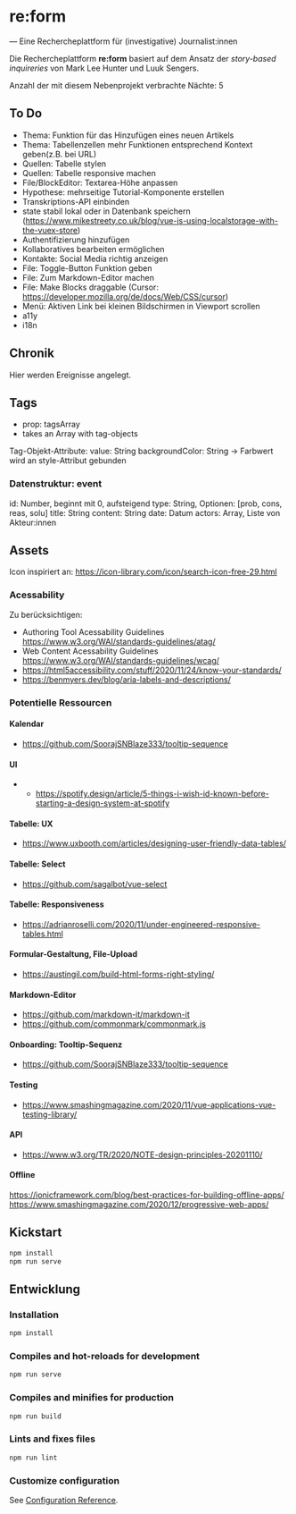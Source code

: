 # re:form

— Eine Rechercheplattform für (investigative) Journalist:innen

Die Rechercheplattform **re:form** basiert auf dem Ansatz der _story-based inquireries_ von Mark Lee Hunter und Luuk Sengers.

Anzahl der mit diesem Nebenprojekt verbrachte Nächte: 5

## To Do

- Thema: Funktion für das Hinzufügen eines neuen Artikels
- Thema: Tabellenzellen mehr Funktionen entsprechend Kontext geben(z.B. bei URL)
- Quellen: Tabelle stylen
- Quellen: Tabelle responsive machen
- File/BlockEditor: Textarea-Höhe anpassen
- Hypothese: mehrseitige Tutorial-Komponente erstellen
- Transkriptions-API einbinden
- state stabil lokal oder in Datenbank speichern (https://www.mikestreety.co.uk/blog/vue-js-using-localstorage-with-the-vuex-store)
- Authentifizierung hinzufügen
- Kollaboratives bearbeiten ermöglichen
- Kontakte: Social Media richtig anzeigen
- File: Toggle-Button Funktion geben
- File: Zum Markdown-Editor machen
- File: Make Blocks draggable (Cursor: https://developer.mozilla.org/de/docs/Web/CSS/cursor)
- Menü: Aktiven Link bei kleinen Bildschirmen in Viewport scrollen
- a11y
- i18n

## Chronik

Hier werden Ereignisse angelegt.

## Tags

- prop: tagsArray
- takes an Array with tag-objects

Tag-Objekt-Attribute:
value: String
backgroundColor: String -> Farbwert wird an style-Attribut gebunden

### Datenstruktur: event

id: Number, beginnt mit 0, aufsteigend
type: String, Optionen: [prob, cons, reas, solu]
title: String
content: String
date: Datum
actors: Array, Liste von Akteur:innen

## Assets

Icon inspiriert an: https://icon-library.com/icon/search-icon-free-29.html

### Acessability

Zu berücksichtigen: 

- Authoring Tool Acessability Guidelines https://www.w3.org/WAI/standards-guidelines/atag/
- Web Content Acessability Guidelines https://www.w3.org/WAI/standards-guidelines/wcag/
- https://html5accessibility.com/stuff/2020/11/24/know-your-standards/
- https://benmyers.dev/blog/aria-labels-and-descriptions/

### Potentielle Ressourcen

#### Kalendar

- https://github.com/SoorajSNBlaze333/tooltip-sequence

#### UI

- - https://spotify.design/article/5-things-i-wish-id-known-before-starting-a-design-system-at-spotify

#### Tabelle: UX

- https://www.uxbooth.com/articles/designing-user-friendly-data-tables/

#### Tabelle: Select

- https://github.com/sagalbot/vue-select

#### Tabelle: Responsiveness

- https://adrianroselli.com/2020/11/under-engineered-responsive-tables.html

#### Formular-Gestaltung, File-Upload

- https://austingil.com/build-html-forms-right-styling/

#### Markdown-Editor

- https://github.com/markdown-it/markdown-it
- https://github.com/commonmark/commonmark.js

#### Onboarding: Tooltip-Sequenz

- https://github.com/SoorajSNBlaze333/tooltip-sequence

#### Testing

- https://www.smashingmagazine.com/2020/11/vue-applications-vue-testing-library/

#### API

- https://www.w3.org/TR/2020/NOTE-design-principles-20201110/

#### Offline
https://ionicframework.com/blog/best-practices-for-building-offline-apps/
https://www.smashingmagazine.com/2020/12/progressive-web-apps/

## Kickstart

```bash
npm install
npm run serve
```

## Entwicklung

### Installation

```bash
npm install
```

### Compiles and hot-reloads for development

```bash
npm run serve
```

### Compiles and minifies for production

```bash
npm run build
```

### Lints and fixes files

```bash
npm run lint
```

### Customize configuration

See [Configuration Reference](https://cli.vuejs.org/config/).
